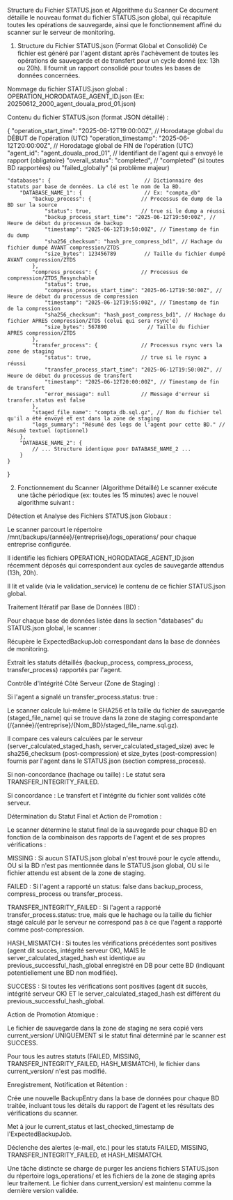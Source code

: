 Structure du Fichier STATUS.json et Algorithme du Scanner
Ce document détaille le nouveau format du fichier STATUS.json global, qui récapitule toutes les opérations de sauvegarde, ainsi que le fonctionnement affiné du scanner sur le serveur de monitoring.

1. Structure du Fichier STATUS.json (Format Global et Consolidé)
Ce fichier est généré par l'agent distant après l'achèvement de toutes les opérations de sauvegarde et de transfert pour un cycle donné (ex: 13h ou 20h). Il fournit un rapport consolidé pour toutes les bases de données concernées.

Nommage du fichier STATUS.json global :
OPERATION_HORODATAGE_AGENT_ID.json (Ex: 20250612_2000_agent_douala_prod_01.json)

Contenu du fichier STATUS.json (format JSON détaillé) :

{
    "operation_start_time": "2025-06-12T19:00:00Z", // Horodatage global du DÉBUT de l'opération (UTC)
    "operation_timestamp": "2025-06-12T20:00:00Z", // Horodatage global de FIN de l'opération (UTC)
    "agent_id": "agent_douala_prod_01",         // Identifiant de l'agent qui a envoyé le rapport (obligatoire)
    "overall_status": "completed",              // "completed" (si toutes BD rapportées) ou "failed_globally" (si problème majeur)

    "databases": {                              // Dictionnaire des statuts par base de données. La clé est le nom de la BD.
        "DATABASE_NAME_1": {                    // Ex: "compta_db"
            "backup_process": {                // Processus de dump de la BD sur la source
                "status": true,                // true si le dump a réussi
                "backup_process_start_time": "2025-06-12T19:50:00Z", // Heure de début du processus de backup
                "timestamp": "2025-06-12T19:50:00Z", // Timestamp de fin du dump
                "sha256_checksum": "hash_pre_compress_bd1", // Hachage du fichier dumpé AVANT compression/ZTDS
                "size_bytes": 123456789         // Taille du fichier dumpé AVANT compression/ZTDS
            },
            "compress_process": {              // Processus de compression/ZTDS_Resynchable
                "status": true,
                "compress_process_start_time": "2025-06-12T19:50:00Z", // Heure de début du processus de compression
                "timestamp": "2025-06-12T19:55:00Z", // Timestamp de fin de la compression
                "sha256_checksum": "hash_post_compress_bd1", // Hachage du fichier APRES compression/ZTDS (celui qui sera rsync'é)
                "size_bytes": 567890             // Taille du fichier APRES compression/ZTDS
            },
            "transfer_process": {              // Processus rsync vers la zone de staging
                "status": true,                // true si le rsync a réussi
                "transfer_process_start_time": "2025-06-12T19:50:00Z", // Heure de début du processus de transfert
                "timestamp": "2025-06-12T20:00:00Z", // Timestamp de fin de transfert
                "error_message": null          // Message d'erreur si transfer.status est false
            },
            "staged_file_name": "compta_db.sql.gz", // Nom du fichier tel qu'il a été envoyé et est dans la zone de staging
            "logs_summary": "Résumé des logs de l'agent pour cette BD." // Résumé textuel (optionnel)
        },
        "DATABASE_NAME_2": {
            // ... Structure identique pour DATABASE_NAME_2 ...
        }
    }
}

2. Fonctionnement du Scanner (Algorithme Détaillé)
Le scanner exécute une tâche périodique (ex: toutes les 15 minutes) avec le nouvel algorithme suivant :

Détection et Analyse des Fichiers STATUS.json Globaux :

Le scanner parcourt le répertoire /mnt/backups/{année}/{entreprise}/logs_operations/ pour chaque entreprise configurée.

Il identifie les fichiers OPERATION_HORODATAGE_AGENT_ID.json récemment déposés qui correspondent aux cycles de sauvegarde attendus (13h, 20h).

Il lit et valide (via le validation_service) le contenu de ce fichier STATUS.json global.

Traitement Itératif par Base de Données (BD) :

Pour chaque base de données listée dans la section "databases" du STATUS.json global, le scanner :

Récupère le ExpectedBackupJob correspondant dans la base de données de monitoring.

Extrait les statuts détaillés (backup_process, compress_process, transfer_process) rapportés par l'agent.

Contrôle d'Intégrité Côté Serveur (Zone de Staging) :

Si l'agent a signalé un transfer_process.status: true :

Le scanner calcule lui-même le SHA256 et la taille du fichier de sauvegarde (staged_file_name) qui se trouve dans la zone de staging correspondante (/{année}/{entreprise}/{Nom_BD}/staged_file_name.sql.gz).

Il compare ces valeurs calculées par le serveur (server_calculated_staged_hash, server_calculated_staged_size) avec le sha256_checksum (post-compression) et size_bytes (post-compression) fournis par l'agent dans le STATUS.json (section compress_process).

Si non-concordance (hachage ou taille) : Le statut sera TRANSFER_INTEGRITY_FAILED.

Si concordance : Le transfert et l'intégrité du fichier sont validés côté serveur.

Détermination du Statut Final et Action de Promotion :

Le scanner détermine le statut final de la sauvegarde pour chaque BD en fonction de la combinaison des rapports de l'agent et de ses propres vérifications :

MISSING : Si aucun STATUS.json global n'est trouvé pour le cycle attendu, OU si la BD n'est pas mentionnée dans le STATUS.json global, OU si le fichier attendu est absent de la zone de staging.

FAILED : Si l'agent a rapporté un status: false dans backup_process, compress_process ou transfer_process.

TRANSFER_INTEGRITY_FAILED : Si l'agent a rapporté transfer_process.status: true, mais que le hachage ou la taille du fichier stagé calculé par le serveur ne correspond pas à ce que l'agent a rapporté comme post-compression.

HASH_MISMATCH : Si toutes les vérifications précédentes sont positives (agent dit succès, intégrité serveur OK), MAIS le server_calculated_staged_hash est identique au previous_successful_hash_global enregistré en DB pour cette BD (indiquant potentiellement une BD non modifiée).

SUCCESS : Si toutes les vérifications sont positives (agent dit succès, intégrité serveur OK) ET le server_calculated_staged_hash est différent du previous_successful_hash_global.

Action de Promotion Atomique :

Le fichier de sauvegarde dans la zone de staging ne sera copié vers current_version/ UNIQUEMENT si le statut final déterminé par le scanner est SUCCESS.

Pour tous les autres statuts (FAILED, MISSING, TRANSFER_INTEGRITY_FAILED, HASH_MISMATCH), le fichier dans current_version/ n'est pas modifié.

Enregistrement, Notification et Rétention :

Crée une nouvelle BackupEntry dans la base de données pour chaque BD traitée, incluant tous les détails du rapport de l'agent et les résultats des vérifications du scanner.

Met à jour le current_status et last_checked_timestamp de l'ExpectedBackupJob.

Déclenche des alertes (e-mail, etc.) pour les statuts FAILED, MISSING, TRANSFER_INTEGRITY_FAILED, et HASH_MISMATCH.

Une tâche distincte se charge de purger les anciens fichiers STATUS.json du répertoire logs_operations/ et les fichiers de la zone de staging après leur traitement. Le fichier dans current_version/ est maintenu comme la dernière version validée.